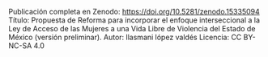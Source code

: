 Publicación completa en Zenodo:
https://doi.org/10.5281/zenodo.15335094
Título: Propuesta de Reforma para incorporar el enfoque interseccional a la Ley de Acceso de las Mujeres a una Vida Libre de Violencia del Estado de México (versión preliminar).
Autor: llasmani lópez valdés
Licencia: CC BY-NC-SA 4.0
